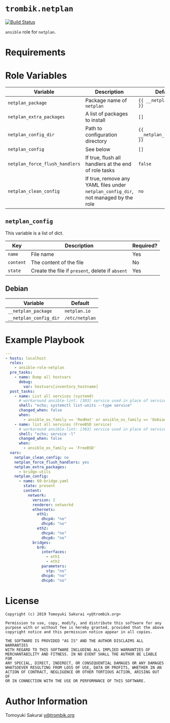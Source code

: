 # `trombik.netplan`

[![Build Status](https://travis-ci.com/trombik/ansible-role-netplan.svg?branch=master)](https://travis-ci.com/trombik/ansible-role-netplan)

`ansible` role for `netplan`.

# Requirements

# Role Variables

| Variable | Description | Default |
|----------|-------------|---------|
| `netplan_package` | Package name of `netplan` | `{{ __netplan_package }}` |
| `netplan_extra_packages` | A list of packages to install | `[]` |
| `netplan_config_dir` | Path to configuration directory | `{{ __netplan_config_dir }}` |
| `netplan_config` | See below | `[]` |
| `netplan_force_flush_handlers` | If true, flush all handlers at the end of role tasks | `false` |
| `netplan_clean_config` | If true, remove any YAML files under `netplan_config_dir`, not managed by the role | `no` |

## `netplan_config`

This variable is a list of dict.

| Key | Description | Required? |
|-----|-------------|-----------|
| `name` | File name | Yes |
| `content` | The content of the file | No |
| `state` | Create the file if `present`, delete if `absent` | Yes |

## Debian

| Variable | Default |
|----------|---------|
| `__netplan_package` | `netplan.io` |
| `__netplan_config_dir` | `/etc/netplan` |

# Example Playbook

```yaml
---
- hosts: localhost
  roles:
    - ansible-role-netplan
  pre_tasks:
    - name: Dump all hostvars
      debug:
        var: hostvars[inventory_hostname]
  post_tasks:
    - name: List all services (systemd)
      # workaround ansible-lint: [303] service used in place of service module
      shell: "echo; systemctl list-units --type service"
      changed_when: false
      when:
        - ansible_os_family == 'RedHat' or ansible_os_family == 'Debian'
    - name: list all services (FreeBSD service)
      # workaround ansible-lint: [303] service used in place of service module
      shell: "echo; service -l"
      changed_when: false
      when:
        - ansible_os_family == 'FreeBSD'
  vars:
    netplan_clean_config: no
    netplan_force_flush_handlers: yes
    netplan_extra_packages:
      - bridge-utils
    netplan_config:
      - name: 60-bridge.yaml
        state: present
        content:
          network:
            version: 2
            renderer: networkd
            ethernets:
              eth1:
                dhcp4: "no"
                dhcp6: "no"
              eth2:
                dhcp4: "no"
                dhcp6: "no"
            bridges:
              br0:
                interfaces:
                  - eth1
                  - eth2
                parameters:
                  stp: "no"
                dhcp4: "no"
                dhcp6: "no"
```

# License

```
Copyright (c) 2019 Tomoyuki Sakurai <y@trombik.org>

Permission to use, copy, modify, and distribute this software for any
purpose with or without fee is hereby granted, provided that the above
copyright notice and this permission notice appear in all copies.

THE SOFTWARE IS PROVIDED "AS IS" AND THE AUTHOR DISCLAIMS ALL WARRANTIES
WITH REGARD TO THIS SOFTWARE INCLUDING ALL IMPLIED WARRANTIES OF
MERCHANTABILITY AND FITNESS. IN NO EVENT SHALL THE AUTHOR BE LIABLE FOR
ANY SPECIAL, DIRECT, INDIRECT, OR CONSEQUENTIAL DAMAGES OR ANY DAMAGES
WHATSOEVER RESULTING FROM LOSS OF USE, DATA OR PROFITS, WHETHER IN AN
ACTION OF CONTRACT, NEGLIGENCE OR OTHER TORTIOUS ACTION, ARISING OUT OF
OR IN CONNECTION WITH THE USE OR PERFORMANCE OF THIS SOFTWARE.
```

# Author Information

Tomoyuki Sakurai <y@trombik.org>

